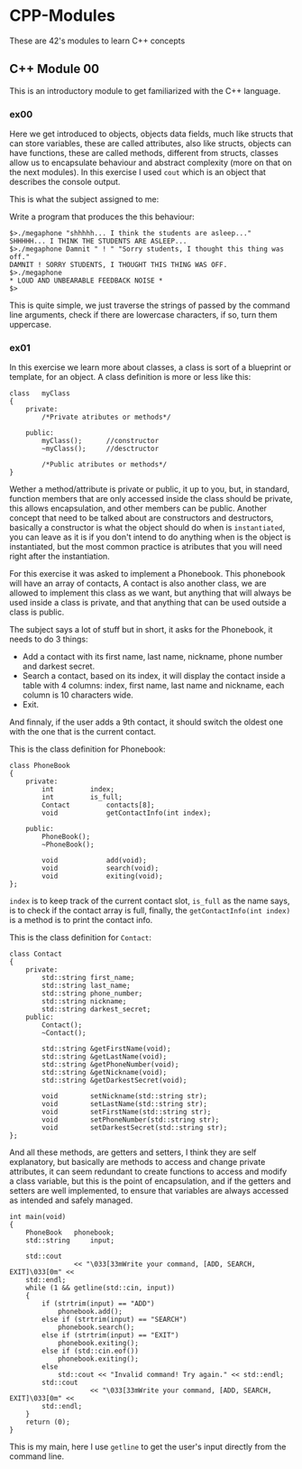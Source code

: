 # CPP-Modules
These are 42's modules to learn C++ concepts

## C++ Module 00

This is an introductory module to get familiarized with the C++ language.

### ex00

Here we get introduced to objects, objects data fields, much like structs that can store variables, these are called attributes, also like structs, objects can have functions, these are called methods, different from structs, classes allow us to encapsulate behaviour and abstract complexity (more on that on the next modules).
In this exercise I used ```cout``` which is an object that describes the console output.

This is what the subject assigned to me:

Write a program that produces the this behaviour:
```
$>./megaphone "shhhhh... I think the students are asleep..."
SHHHHH... I THINK THE STUDENTS ARE ASLEEP...
$>./megaphone Damnit " ! " "Sorry students, I thought this thing was off."
DAMNIT ! SORRY STUDENTS, I THOUGHT THIS THING WAS OFF.
$>./megaphone
* LOUD AND UNBEARABLE FEEDBACK NOISE *
$>
```

This is quite simple, we just traverse the strings of passed by the command line arguments, check if there are lowercase characters, if so, turn them uppercase.

### ex01

In this exercise we learn more about classes, a class is sort of a blueprint or template, for an object.
A class definition is more or less like this:
```
class	myClass
{
	private:
		/*Private atributes or methods*/

	public:
		myClass();		//constructor
		~myClass();		//desctructor

		/*Public atributes or methods*/
}
```
Wether a method/attribute is private or public, it up to you, but, in standard, function members that are only accessed inside the class should be private, this allows encapsulation, and other members can be public.
Another concept that need to be talked about are constructors and destructors, basically a constructor is what the object should do when is ```instantiated```, you can leave as it is if you don't intend to do anything when is the object is instantiated, but the most common practice is atributes that you will need right after the instantiation.

For this exercise it was asked to implement a Phonebook.
This phonebook will have an array of contacts, A contact is also another class, we are allowed to implement this class as we want, but anything that will always be used inside a class is private, and that anything that can be
used outside a class is public.

The subject says a lot of stuff but in short, it asks for the Phonebook, it needs to do 3 things:
* Add a contact with its first name, last name, nickname, phone number and darkest secret.
* Search a contact, based on its index, it will display the contact inside a table with 4 columns: index, first name, last name and nickname, each column is 10 characters wide.
* Exit.

And finnaly, if the user adds a 9th contact, it should switch the oldest one with the one that is the current contact.

This is the class definition for Phonebook:
```
class PhoneBook
{
	private:
		int			index;
		int			is_full;
		Contact			contacts[8];
		void			getContactInfo(int index);

	public:
		PhoneBook();
		~PhoneBook();

		void			add(void);
		void			search(void);
		void			exiting(void);
};
```
`index` is to keep track of the current contact slot, `is_full` as the name says, is to check if the contact array is full, finally, the `getContactInfo(int index)` is a method is to print the contact info.

This is the class definition for `Contact`:
```
class Contact
{
	private:
		std::string	first_name;
		std::string	last_name;
		std::string	phone_number;
		std::string	nickname;
		std::string	darkest_secret;
	public:
		Contact();
		~Contact();

		std::string	&getFirstName(void);
		std::string	&getLastName(void);
		std::string	&getPhoneNumber(void);
		std::string	&getNickname(void);
		std::string	&getDarkestSecret(void);

		void		setNickname(std::string str);
		void		setLastName(std::string str);
		void		setFirstName(std::string str);
		void		setPhoneNumber(std::string str);
		void		setDarkestSecret(std::string str);
};
```
And all these methods, are getters and setters, I think they are self explanatory, but basically are methods to access and change private attributes, it can seem redundant to create functions to access and modify a class variable, but this is the point of encapsulation, and if the getters and setters are well implemented, to ensure that variables are always accessed as intended and safely managed.

```
int	main(void)
{
	PhoneBook	phonebook;
	std::string		input;
	
	std::cout	
				<< "\033[33mWrite your command, [ADD, SEARCH, EXIT]\033[0m" << 
	std::endl; 
	while (1 && getline(std::cin, input))
	{
		if (strtrim(input) == "ADD")
			phonebook.add();
		else if (strtrim(input) == "SEARCH")
			phonebook.search();
		else if (strtrim(input) == "EXIT")
			phonebook.exiting();
		else if (std::cin.eof())
			phonebook.exiting();
		else
			std::cout << "Invalid command! Try again." << std::endl;
		std::cout
					<< "\033[33mWrite your command, [ADD, SEARCH, EXIT]\033[0m" <<
		std::endl; 
	}
	return (0);
}
```
This is my main, here I use `getline` to get the user's input directly from the command line.


